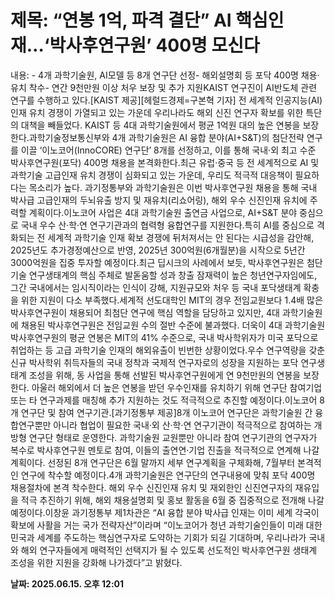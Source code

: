 # **제목: “연봉 1억, 파격 결단” AI 핵심인재…‘박사후연구원’ 400명 모신다**

  내용: - 4개 과학기술원, AI모델 등 8개 연구단 선정- 해외설명회 등 포닥 400명 채용·유치 착수- 연간 9천만원 이상 처우 보장 및 추가 지원KAIST 연구진이 AI반도체 관련 연구를 수행하고 있다.[KAIST 제공][헤럴드경제=구본혁 기자] 전 세계적 인공지능(AI) 인재 유치 경쟁이 가열되고 있는 가운데 우리나라도 해외 신진 연구자 확보를 위한 특단의 대책을 빼들었다. KAIST 등 4대 과학기술원에서 평균 1억원 대의 높은 연봉을 보장한다.과학기술정보통신부와 4개 과학기술원은 AI 융합 분야(AI+S&T)의 첨단전략 연구를 이끌 ‘이노코어(InnoCORE) 연구단’ 8개를 선정하고, 이를 통해 국내·외 최고 수준 박사후연구원(포닥) 400명 채용을 본격화한다.최근 유럽·중국 등 전 세계적으로 AI 및 과학기술 고급인재 유치 경쟁이 심화되고 있는 가운데, 우리도 적극적 대응책이 필요하다는 목소리가 높다. 과기정통부와 과학기술원은 이번 박사후연구원 채용을 통해 국내 박사급 고급인재의 두뇌유출 방지 및 재유치(리쇼어링), 해외 우수 신진인재 유치에 주력할 계획이다.이노코어 사업은 4대 과학기술원 출연금 사업으로, AI+S&T 분야 중심으로 국내 우수 산·학·연 연구기관과의 협력형 융합연구를 지원한다.특히 AI를 중심으로 격화되는 전 세계적 과학기술 인재 확보 경쟁에 뒤처져서는 안 된다는 시급성을 감안해, 2025년도 추가경정예산으로 반영, 2025년 300억원(6개월분)을 시작으로 5년간 3000억원을 집중 투자할 예정이다.최근 딥시크의 사례에서 보듯, 박사후연구원은 첨단기술 연구생태계의 핵심 주체로 발돋움할 성과 창출 잠재력이 높은 청년연구자임에도, 그간 국내에서는 임시직이라는 인식이 강해, 지원규모와 처우 등 국내 포닥생태계 확충을 위한 지원이 다소 부족했다.세계적 선도대학인 MIT의 경우 전임교원보다 1.4배 많은 박사후연구원이 채용되어 최첨단 연구에 핵심 역할을 담당하고 있지만, 4대 과학기술원에 채용된 박사후연구원은 전임교원 수의 절반 수준에 불과했다. 더욱이 4대 과학기술원 박사후연구원의 평균 연봉은 MIT의 41% 수준으로, 국내 박사학위자가 미국 포닥으로 취업하는 등 고급 과학기술 인재의 해외유출이 빈번한 상황이었다.우수 연구역량을 갖춘 신규 박사학위 취득자들의 국내 정착과 국제적 연구자로의 성장을 지원하는 포닥 연구생태계 조성을 위해, 동 사업을 통해 선발된 박사후연구원에게 연 9천만원의 연봉을 보장한다. 아울러 해외에서 더 높은 연봉을 받던 우수인재를 유치하기 위해 연구단 참여기업 또는 타 연구과제를 매칭해 추가 지원하는 것도 적극적으로 추진할 예정이다.이노코어 8개 연구단 및 참여 연구기관.[과기정통부 제공]8개 이노코어 연구단은 과학기술원 간 융합연구뿐만 아니라 협업이 필요한 국내·외 산·학·연 연구기관이 적극적으로 참여하는 개방형 연구단 형태로 운영한다. 과학기술원 교원뿐만 아니라 참여 연구기관의 연구자가 복수로 박사후연구원 멘토로 참여, 이들의 출연연·기업 진출을 적극적으로 연계해 나갈 계획이다. 선정된 8개 연구단은 6월 말까지 세부 연구계획을 구체화해, 7월부터 본격적인 연구에 착수할 예정이다.4개 과학기술원은 연구단의 연구내용에 맞춰 포닥 400명 채용절차에 본격 착수한다. 해외 우수 신진인재 유치 및 재외한인 신진연구자의 재유입을 적극 추진하기 위해, 해외 채용설명회 및 홍보 활동을 6월 중 집중적으로 전개해 나갈 예정이다.이창윤 과기정통부 제1차관은 “AI 융합 분야 박사급 인재는 이미 세계 각국이 확보에 사활을 거는 국가 전략자산”이라며 “이노코어가 청년 과학기술인들이 미래 대한민국과 세계를 주도하는 핵심연구자로 도약하는 기회가 되길 기대하며, 우리나라가 국내와 해외 연구자들에게 매력적인 선택지가 될 수 있도록 선도적인 박사후연구원 생태계 조성을 위한 지원을 강화해 나가겠다”고 밝혔다.

  **날짜: 2025.06.15. 오후 12:01**